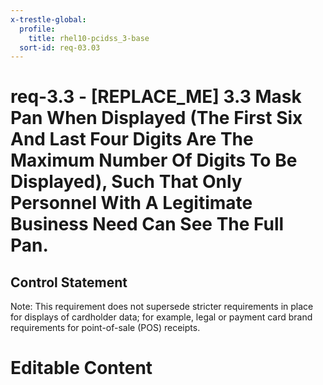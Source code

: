 ```yaml
---
x-trestle-global:
  profile:
    title: rhel10-pcidss_3-base
  sort-id: req-03.03
---
```


# req-3.3 - \[REPLACE_ME\] 3.3 Mask Pan When Displayed (The First Six And Last Four Digits Are The Maximum Number Of Digits To Be Displayed), Such That Only Personnel With A Legitimate Business Need Can See The Full Pan.

## Control Statement

Note: This requirement does not supersede stricter requirements in
place for displays of cardholder data; for example, legal or payment card
brand requirements for point-of-sale (POS) receipts.

# Editable Content

<!-- Make additions and edits below -->
<!-- The above represents the contents of the control as received by the profile, prior to additions. -->
<!-- If the profile makes additions to the control, they will appear below. -->
<!-- The above markdown may not be edited but you may edit the content below, and/or introduce new additions to be made by the profile. -->
<!-- If there is a yaml header at the top, parameter values may be edited. Use --set-parameters to incorporate the changes during assembly. -->
<!-- The content here will then replace what is in the profile for this control, after running profile-assemble. -->
<!-- The current profile has no added parts for this control, but you may add new ones here. -->
<!-- Each addition must have a heading either of the form ## Control my_addition_name -->
<!-- or ## Part a. (where the a. refers to one of the control statement labels.) -->
<!-- "## Control" parts are new parts added after the statement part. -->
<!-- "## Part" parts are new parts added into the top-level statement part with that label. -->
<!-- Subparts may be added with nested hash levels of the form ### My Subpart Name -->
<!-- underneath the parent ## Control or ## Part being added -->
<!-- See https://oscal-compass.github.io/compliance-trestle/tutorials/ssp_profile_catalog_authoring/ssp_profile_catalog_authoring for guidance. -->
